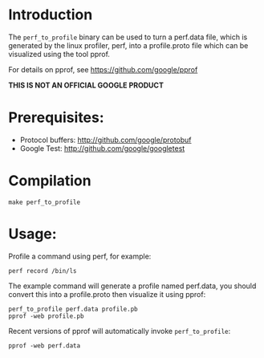 # Introduction

The `perf_to_profile` binary can be used to turn a perf.data file, which is
generated by the linux profiler, perf, into a profile.proto file which can be
visualized using the tool pprof. 

For details on pprof, see https://github.com/google/pprof

**THIS IS NOT AN OFFICIAL GOOGLE PRODUCT**


# Prerequisites:
- Protocol buffers: http://github.com/google/protobuf
- Google Test: http://github.com/google/googletest

# Compilation
```
make perf_to_profile
```

# Usage:
Profile a command using perf, for example:
```
perf record /bin/ls
```

The example command will generate a profile named perf.data, you
should convert this into a profile.proto then visualize it using
pprof:

```
perf_to_profile perf.data profile.pb
pprof -web profile.pb
```

Recent versions of pprof will automatically invoke `perf_to_profile`:
```
pprof -web perf.data
```
